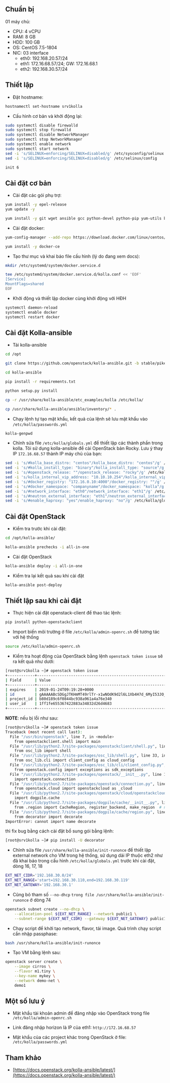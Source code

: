 ﻿## Chuẩn bị

01 máy chủ:

- CPU: 4 vCPU
- RAM: 8 GB
- HDD: 100 GB
- OS: CentOS 7.5-1804
- NIC: 03 interface
    - eth0: 192.168.20.57/24
    - eth1: 172.16.68.57/24; GW: 172.16.68.1
    - eth2: 192.168.30.57/24

## Thiết lập

- Đặt hostname:

```sh
hostnamectl set-hostname srv1kolla
```

- Cấu hình cơ bản và khởi động lại:

```sh
sudo systemctl disable firewalld
sudo systemctl stop firewalld
sudo systemctl disable NetworkManager
sudo systemctl stop NetworkManager
sudo systemctl enable network
sudo systemctl start network
sed -i 's/SELINUX=enforcing/SELINUX=disabled/g' /etc/sysconfig/selinux
sed -i 's/SELINUX=enforcing/SELINUX=disabled/g' /etc/selinux/config

init 6
```

## Cài đặt cơ bản

- Cài đặt các gói phụ trợ:

```sh
yum install -y epel-release
yum update -y

yum install -y git wget ansible gcc python-devel python-pip yum-utils byobu net-tools
```

- Cài đặt docker:

```sh
yum-config-manager --add-repo https://download.docker.com/linux/centos/docker-ce.repo

yum install -y docker-ce
```

- Tạo thư mục và khai báo file cấu hình (lý do đang xem docs):

```sh
mkdir /etc/systemd/system/docker.service.d

tee /etc/systemd/system/docker.service.d/kolla.conf << 'EOF'
[Service]
MountFlags=shared
EOF
```

- Khởi động và thiết lập docker cùng khởi động với HĐH

```sh
systemctl daemon-reload
systemctl enable docker
systemctl restart docker
```

## Cài đặt Kolla-ansible

- Tải kolla-ansible

```sh
cd /opt

git clone https://github.com/openstack/kolla-ansible.git -b stable/pike

cd kolla-ansible

pip install -r requirements.txt

python setup.py install

cp -r /usr/share/kolla-ansible/etc_examples/kolla /etc/kolla/

cp /usr/share/kolla-ansible/ansible/inventory/* .
```

- Chạy lệnh tự tạo mật khẩu, kết quả của lệnh sẽ lưu mật khẩu vào `/etc/kolla/passwords.yml`

```sh
kolla-genpwd
```

- Chỉnh sửa file `/etc/kolla/globals.yml` để thiết lập các thành phần trong kolla. Tôi sử dụng kolla-ansible để cài OpenStack bản Rocky. Lưu ý thay IP `172.16.68.57` thành IP máy chủ của bạn:

```sh
sed -i 's/#kolla_base_distro: "centos"/kolla_base_distro: "centos"/g' /etc/kolla/globals.yml
sed -i 's/#kolla_install_type: "binary"/kolla_install_type: "source"/g' /etc/kolla/globals.yml
sed -i 's/#openstack_release: ""/openstack_release: "rocky"/g' /etc/kolla/globals.yml
sed -i 's/kolla_internal_vip_address: "10.10.10.254"/kolla_internal_vip_address: "172.16.68.57"/g' /etc/kolla/globals.yml
sed -i 's/#docker_registry: "172.16.0.10:4000"/docker_registry: ""/g' /etc/kolla/globals.yml
sed -i 's/#docker_namespace: "companyname"/docker_namespace: "kolla"/g' /etc/kolla/globals.yml
sed -i 's/#network_interface: "eth0"/network_interface: "eth1"/g' /etc/kolla/globals.yml
sed -i 's/#neutron_external_interface: "eth1"/neutron_external_interface: "eth2"/g' /etc/kolla/globals.yml
sed -i 's/#enable_haproxy: "yes"/enable_haproxy: "no"/g' /etc/kolla/globals.yml
```

## Cài đặt OpenStack

- Kiểm tra trước khi cài đặt:

```sh
cd /opt/kolla-ansible/

kolla-ansible prechecks -i all-in-one
```

- Cài đặt OpenStack

```sh
kolla-ansible deploy -i all-in-one
```

- Kiểm tra lại kết quả sau khi cài đặt

```sh
kolla-ansible post-deploy
```

## Thiết lập sau khi cài đặt

- Thực hiện cài đặt openstack-client để thao tác lệnh:

```sh
pip install python-openstackclient
```

- Import biến môi trường ở file `/etc/kolla/admin-openrc.sh` để tương tác với hệ thống

```sh
source /etc/kolla/admin-openrc.sh
```

- Kiểm tra hoạt động của OpenStack bằng lệnh `openstack token issue` sẽ ra kết quả như dưới:

```sh
[root@srv1kolla ~]# openstack token issue
+------------+-----------------------------------------------------------------------------------------------------------------------------------------------------------------------------------------+
| Field      | Value                                                                                                                                                                                   |
+------------+-----------------------------------------------------------------------------------------------------------------------------------------------------------------------------------------+
| expires    | 2019-01-24T09:19:28+0000                                                                                                                                                                |
| id         | gAAAAABcSDGgJTKHmMT49rlTr-x1wNOdK9d2l6L1Xb4H7d_6MyI53JO_zhMzIt2xgFEcmSmJkE72wRnEuh1arf6Yk40tL0W8S4Oy7Tww-do9Gn4j57E9oHmxvjCLu9BkQG1eHZNGvMU1rKvI6qG3usn1oCndHwikrHkFyt3Hzno2lBXDRGujnkc |
| project_id | b80d189c6f0844bc938a961a4a76e340                                                                                                                                                        |
| user_id    | 1ff1fe655367422883a34832d26d4683                                                                                                                                                        |
+------------+-----------------------------------------------------------------------------------------------------------------------------------------------------------------------------------------+
```

**NOTE**: nếu bị lỗi như sau:

```sh
[root@srv1kolla ~]# openstack token issue
Traceback (most recent call last):
  File "/usr/bin/openstack", line 7, in <module>
    from openstackclient.shell import main
  File "/usr/lib/python2.7/site-packages/openstackclient/shell.py", line 23, in <module>
    from osc_lib import shell
  File "/usr/lib/python2.7/site-packages/osc_lib/shell.py", line 33, in <module>
    from osc_lib.cli import client_config as cloud_config
  File "/usr/lib/python2.7/site-packages/osc_lib/cli/client_config.py", line 18, in <module>
    from openstack.config import exceptions as sdk_exceptions
  File "/usr/lib/python2.7/site-packages/openstack/__init__.py", line 17, in <module>
    import openstack.connection
  File "/usr/lib/python2.7/site-packages/openstack/connection.py", line 166, in <module>
    from openstack.cloud import openstackcloud as _cloud
  File "/usr/lib/python2.7/site-packages/openstack/cloud/openstackcloud.py", line 35, in <module>
    import dogpile.cache
  File "/usr/lib/python2.7/site-packages/dogpile/cache/__init__.py", line 1, in <module>
    from .region import CacheRegion, register_backend, make_region  # noqa
  File "/usr/lib/python2.7/site-packages/dogpile/cache/region.py", line 15, in <module>
    from decorator import decorate
ImportError: cannot import name decorate
```

thì fix bug bằng cách cài đặt bổ sung gói bằng lệnh:

```sh
[root@srv1kolla ~]# pip install -U decorator
```

- Chỉnh sửa file `/usr/share/kolla-ansible/init-runonce` để thiết lập external network cho VM trong hệ thống, sử dụng dải IP thuộc eth2 như đã khai báo trong cấu hình `/etc/kolla/globals.yml` trước khi cài đặt, dòng 16, 17, 18

```sh
EXT_NET_CIDR='192.168.30.0/24'
EXT_NET_RANGE='start=192.168.30.110,end=192.168.30.119'
EXT_NET_GATEWAY='192.168.30.1'
```

- Cũng bỏ tham số `--no-dhcp` `trong file /usr/share/kolla-ansible/init-runonce` ở dòng 74

```sh
openstack subnet create --no-dhcp \
    --allocation-pool ${EXT_NET_RANGE} --network public1 \
    --subnet-range ${EXT_NET_CIDR} --gateway ${EXT_NET_GATEWAY} public1-subnet
```

- Chạy script để khởi tạo network, flavor, tải image. Quá trình chạy script cần nhập passphase:

```sh
bash /usr/share/kolla-ansible/init-runonce
```

- Tạo VM bằng lệnh sau:

```sh
openstack server create \
    --image cirros \
    --flavor m1.tiny \
    --key-name mykey \
    --network demo-net \
    demo1
```

## Một số lưu ý

- Mật khẩu tài khoản admin để đăng nhập vào OpenStack trong file `/etc/kolla/admin-openrc.sh`

- Link đăng nhập horizon là IP của eth1: `http://172.16.68.57`

- Mật khẩu của các project khác trong OpenStack ở file: `/etc/kolla/passwords.yml`


## Tham khảo

- [https://docs.openstack.org/kolla-ansible/latest/](https://docs.openstack.org/kolla-ansible/latest/)